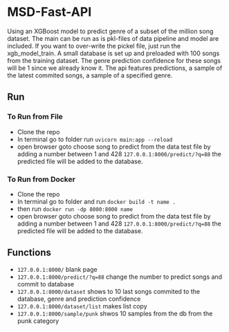 # MSD-Fast-API
Using an XGBoost model to predict genre of a subset of the million song dataset. The main can be run as is pkl-files of data pipeline and model are included. If you want to over-write the pickel file, just run the xgb_model_train. A small database is set up and preloaded with 100 songs from the training dataset. The genre prediction confidence for these songs will be 1 since we already know it. The api features predictions, a sample of the latest commited songs, a sample of a specified genre.

## Run
### To Run from File
* Clone the repo
* In terminal go to folder run `uvicorn main:app --reload`
* open browser goto choose song to predict from the data test file by adding a number between 1 and 428 `127.0.0.1:8000/predict/?q=88` the predicted file will be added to the database.
  
### To Run from Docker
* Clone the repo
* In terminal go to folder and run `docker build -t name .` 
* then run `docker run -dp 8000:8000 name`
* open browser goto choose song to predict from the data test file by adding a number between 1 and 428 `127.0.0.1:8000/predict/?q=88` the predicted file will be added to the database.

## Functions
* `127.0.0.1:8000/` blank page
* `127.0.0.1:8000/predict/?q=88` change the number to predict songs and commit to database
* `127.0.0.1:8000/dataset` shows to 10 last songs commited to the database, genre and prediction confidence
* `127.0.0.1:8000/dataset/list` makes list copy
* `127.0.0.1:8000/sample/punk` shwos 10 samples from the db from the punk category
